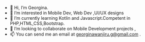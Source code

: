 - 👋 Hi, I’m Georgina.
- 👀 I’m interested in Mobile Dev, Web Dev ,UI/UX designs
- 🌱 I’m currently learning Kotlin and Javascript.Competent in PHP,HTML,CSS,Bootstrap.
- 💞️ I’m looking to collaborate on Mobile Development projects , 
- 📫 You can send me an email at georginawanjiru.g@gmail.com .


